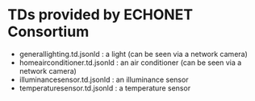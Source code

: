 # TDs provided by ECHONET Consortium
* generallighting.td.jsonld : a light (can be seen via a network camera)
* homeairconditioner.td.jsonld : an air conditioner (can be seen via a network camera)
* illuminancesensor.td.jsonld : an illuminance sensor
* temperaturesensor.td.jsonld : a temperature sensor
